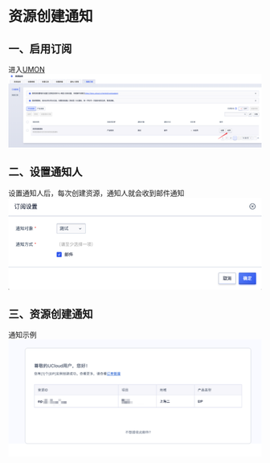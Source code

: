 # 资源创建通知

## 一、启用订阅
进入[UMON](https://console.ucloud.cn/umon/umsg)
![](/images/set.png)


## 二、设置通知人
设置通知人后，每次创建资源，通知人就会收到邮件通知
![](/images/object.png)

## 三、资源创建通知
通知示例
![](/images/information.png)

